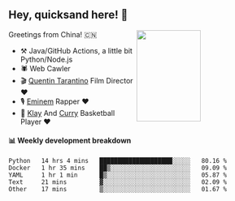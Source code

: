 ## Hey, quicksand here! 🏃
[<img align="right" width="50%" height='180' src="https://quicksandznzn.github.io/image/warriors.jpg">](https://github.com/quicksandznzn)
<!--
[<img align="right" width="50%" src="https://github-readme-stats.vercel.app/api?username=quicksandznzn&theme=dark&show_icons=true">](https://github.com/quicksandznzn)
-->


Greetings from China! 🇨🇳

- ⚒️ Java/GitHub Actions, a little bit Python/Node.js
- 🕷 Web Cawler
- 🎬 [Quentin Tarantino](https://www.instagram.com/tarantinoxx/) Film Director ❤️
- 🎙 [Eminem](https://www.instagram.com/eminem/) Rapper ❤️
- 🏀 [Klay](https://www.instagram.com/klaythompson/) And [Curry](https://www.instagram.com/stephencurry30/) Basketball Player ❤️


#### :bar_chart: Weekly development breakdown
<!--START_SECTION:waka-->
```text
Python   14 hrs 4 mins   ████████████████████░░░░░   80.16 % 
Docker   1 hr 35 mins    ██▒░░░░░░░░░░░░░░░░░░░░░░   09.09 % 
YAML     1 hr 1 min      █▒░░░░░░░░░░░░░░░░░░░░░░░   05.87 % 
Text     21 mins         ▓░░░░░░░░░░░░░░░░░░░░░░░░   02.09 % 
Other    17 mins         ▒░░░░░░░░░░░░░░░░░░░░░░░░   01.67 % 
```
<!--END_SECTION:waka-->
